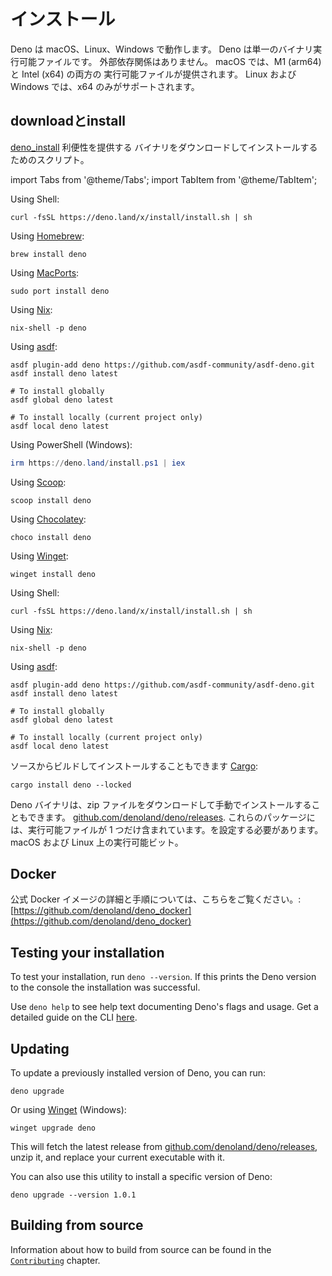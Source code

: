 # インストール

Deno は macOS、Linux、Windows で動作します。 Deno は単一のバイナリ実行可能ファイルです。
外部依存関係はありません。 macOS では、M1 (arm64) と Intel (x64) の両方の
実行可能ファイルが提供されます。 Linux および Windows では、x64 のみがサポートされます。

## downloadとinstall

[deno_install](https://github.com/denoland/deno_install) 利便性を提供する
バイナリをダウンロードしてインストールするためのスクリプト。

import Tabs from '@theme/Tabs'; import TabItem from '@theme/TabItem';

<Tabs groupId="operating-systems">
  <TabItem value="mac" label="macOS" default>

Using Shell:

```shell
curl -fsSL https://deno.land/x/install/install.sh | sh
```

Using [Homebrew](https://formulae.brew.sh/formula/deno):

```shell
brew install deno
```

Using [MacPorts](https://ports.macports.org/port/deno/):

```shell
sudo port install deno
```

Using [Nix](https://nixos.org/download.html):

```shell
nix-shell -p deno
```

Using [asdf](https://asdf-vm.com/):

```shell
asdf plugin-add deno https://github.com/asdf-community/asdf-deno.git
asdf install deno latest

# To install globally
asdf global deno latest

# To install locally (current project only)
asdf local deno latest
```

</TabItem>
  <TabItem  value="windows" label="Windows">

Using PowerShell (Windows):

```powershell
irm https://deno.land/install.ps1 | iex
```

Using [Scoop](https://scoop.sh/):

```shell
scoop install deno
```

Using [Chocolatey](https://chocolatey.org/packages/deno):

```shell
choco install deno
```

Using [Winget](https://github.com/microsoft/winget-cli):

```shell
winget install deno
```

</TabItem>
  <TabItem value="linux" label="Linux">

Using Shell:

```shell
curl -fsSL https://deno.land/x/install/install.sh | sh
```

Using [Nix](https://nixos.org/download.html):

```shell
nix-shell -p deno
```

Using [asdf](https://asdf-vm.com/):

```shell
asdf plugin-add deno https://github.com/asdf-community/asdf-deno.git
asdf install deno latest

# To install globally
asdf global deno latest

# To install locally (current project only)
asdf local deno latest
```

</TabItem>
</Tabs>

ソースからビルドしてインストールすることもできます
[Cargo](https://crates.io/crates/deno):

```shell
cargo install deno --locked
```

Deno バイナリは、zip ファイルをダウンロードして手動でインストールすることもできます。
[github.com/denoland/deno/releases](https://github.com/denoland/deno/releases).
これらのパッケージには、実行可能ファイルが 1 つだけ含まれています。を設定する必要があります。
macOS および Linux 上の実行可能ビット。

## Docker

公式 Docker イメージの詳細と手順については、こちらをご覧ください。:
[https://github.com/denoland/deno_docker](https://github.com/denoland/deno_docker)

## Testing your installation

To test your installation, run `deno --version`. If this prints the Deno version
to the console the installation was successful.

Use `deno help` to see help text documenting Deno's flags and usage. Get a
detailed guide on the CLI [here](./command_line_interface.md).

## Updating

To update a previously installed version of Deno, you can run:

```shell
deno upgrade
```

Or using [Winget](https://github.com/microsoft/winget-cli) (Windows):

```shell
winget upgrade deno
```

This will fetch the latest release from
[github.com/denoland/deno/releases](https://github.com/denoland/deno/releases),
unzip it, and replace your current executable with it.

You can also use this utility to install a specific version of Deno:

```shell
deno upgrade --version 1.0.1
```

## Building from source

Information about how to build from source can be found in the
[`Contributing`](../references/contributing/building_from_source.md) chapter.
